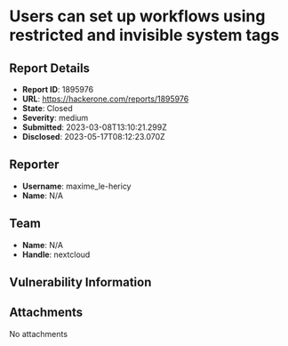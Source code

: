 # Users can set up workflows using restricted and invisible system tags

## Report Details
- **Report ID**: 1895976
- **URL**: https://hackerone.com/reports/1895976
- **State**: Closed
- **Severity**: medium
- **Submitted**: 2023-03-08T13:10:21.299Z
- **Disclosed**: 2023-05-17T08:12:23.070Z

## Reporter
- **Username**: maxime_le-hericy
- **Name**: N/A

## Team
- **Name**: N/A
- **Handle**: nextcloud

## Vulnerability Information


## Attachments
No attachments
